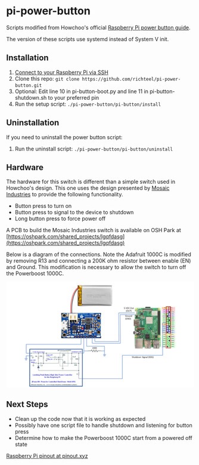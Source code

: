 # pi-power-button

Scripts modified from Howchoo's official [Raspberry Pi power button guide](https://howchoo.com/g/mwnlytk3zmm/how-to-add-a-power-button-to-your-raspberry-pi).

The version of these scripts use systemd instead of System V init.

## Installation

1. [Connect to your Raspberry Pi via SSH](https://howchoo.com/g/mgi3mdnlnjq/how-to-log-in-to-a-raspberry-pi-via-ssh)
1. Clone this repo: `git clone https://github.com/richteel/pi-power-button.git`
1. Optional: Edit line 10 in pi-button-boot.py and line 11 in pi-button-shutdown.sh to your preferred pin
1. Run the setup script: `./pi-power-button/pi-button/install`

## Uninstallation

If you need to uninstall the power button script:

1. Run the uninstall script: `./pi-power-button/pi-button/uninstall`

## Hardware

The hardware for this switch is different than a simple switch used in Howchoo's design. This one uses the design presented by [Mosaic Industries](http://www.mosaic-industries.com/embedded-systems/microcontroller-projects/raspberry-pi/on-off-power-controller) to provide the following functionality.

- Button press to turn on
- Button press to signal to the device to shutdown
- Long button press to force power off

A PCB to build the Mosaic Industries switch is available on OSH Park at [https://oshpark.com/shared_projects/Igqfdasg](https://oshpark.com/shared_projects/Igqfdasg)

Below is a diagram of the connections. Note the Adafruit 1000C is modified by removing R13 and connecting a 200K ohm resistor between enable (EN) and Ground. This modification is necessary to allow the switch to turn off the Powerboost 1000C.

![Hookup diagram of Raspbery Pi Power Circuit](./diagrams/PowerCircuit.png)

## Next Steps ##

- Clean up the code now that it is working as expected
- Possibly have one script file to handle shutdown and listening for button press
- Determine how to make the Powerboost 1000C start from a powered off state


[Raspberry Pi pinout at pinout.xyz](https://pinout.xyz/)
